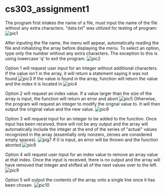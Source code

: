 # cs303_assignment1

The program first intakes the name of a file, must input the name of the file without any extra characters. "data.txt" was utilized for testing of program:
![pic1](https://github.com/IsaOrtiz08/cs303_assignment1/assets/113536391/2d780a1c-cba2-4d37-b0d0-36f4aa273ec3)

After inputing the file name, the menu will appear, automatically reading the file and initializing the array before displaying the menu.
To select an option, type only the number without any extra characters. The exception to this is using lowercase 'q' to exit the program.
![pic2](https://github.com/IsaOrtiz08/cs303_assignment1/assets/113536391/04a2ca9a-38d2-4f69-9af0-7fde0217f972)

Option 1 will request user input for an integer without additional characters. If the value isn't in the array, it will return a statement saying it was not found
![pic3](https://github.com/IsaOrtiz08/cs303_assignment1/assets/113536391/f0b025d6-ff03-4958-81f1-39c59d94dd64)
If the value is found in the array, function will return the value and the index it is located in
![pic4](https://github.com/IsaOrtiz08/cs303_assignment1/assets/113536391/8111a14e-5381-4d14-866a-46e03c1e11dd)

Option 2 will request an index value. If a value larger than the size of the array is input, the function will return an error and abort
![pic5](https://github.com/IsaOrtiz08/cs303_assignment1/assets/113536391/87b4db29-7d22-4a32-bef5-28fb45cb350c)
Otherwise, the program will request an integer to modify the orignal value to. It will then output the original value and the new value.
![pic6](https://github.com/IsaOrtiz08/cs303_assignment1/assets/113536391/c4d67f9c-0818-4229-bfaf-f6eb45862a42)

Option 3 will request input for an integer to be added to the function. Once input has been received, there will not be any output and the array will automatically include the integer at the end of the series of "actual" values recognized in the array (essentially only nonzero, zeroes are considered empty spaces).
![pig7](https://github.com/IsaOrtiz08/cs303_assignment1/assets/113536391/83cedc73-9d60-470f-8569-60b93effe1ff)
If 0 is input, an error will be thrown and the function aborted
![pic8](https://github.com/IsaOrtiz08/cs303_assignment1/assets/113536391/13ff801c-f4c2-43c8-b3d2-8efcf97415af)

Option 4 will request user input for an index value to remove an array value at that index. Once the input is received, there is no output and the array will have removed that integer and shifted all of the next values over to the left.
![pic9](https://github.com/IsaOrtiz08/cs303_assignment1/assets/113536391/d6724855-9a22-4abe-967b-4eb8a2c44c97)

Option 5 will output the contents of the array onto a single line once it has been chosen.
![pic10](https://github.com/IsaOrtiz08/cs303_assignment1/assets/113536391/982da85a-864c-401c-96a5-437dee558755)
